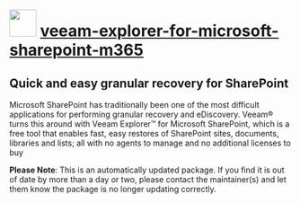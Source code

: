 ﻿# <img src="https://cdn.jsdelivr.net/gh/mkevenaar/chocolatey-packages@60e450727876fdaf617f12730af3045c4e10aede/icons/veeam-explorer-for-microsoft-sharepoint-m365.png" width="48" height="48"/> [veeam-explorer-for-microsoft-sharepoint-m365](https://community.chocolatey.org/packages/veeam-explorer-for-microsoft-sharepoint-m365)

## Quick and easy granular recovery for SharePoint

Microsoft SharePoint has traditionally been one of the most difficult applications for performing granular recovery and eDiscovery. Veeam® turns this around with Veeam Explorer™ for Microsoft SharePoint, which is a free tool that enables fast, easy restores of SharePoint sites, documents, libraries and lists; all with no agents to manage and no additional licenses to buy

**Please Note**: This is an automatically updated package. If you find it is
out of date by more than a day or two, please contact the maintainer(s) and
let them know the package is no longer updating correctly.
